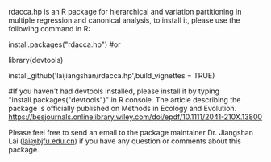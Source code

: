 rdacca.hp is an R package for hierarchical and variation partitioning in multiple regression and canonical analysis, to install it, please use the following command in R:

install.packages("rdacca.hp")
#or

library(devtools)

install_github('laijiangshan/rdacca.hp',build_vignettes = TRUE)

#If you haven't had devtools installed, please install it by typing "install.packages("devtools")" in R console.
The article describing the package is officially published on Methods in Ecology and Evolution.
https://besjournals.onlinelibrary.wiley.com/doi/epdf/10.1111/2041-210X.13800

Please feel free to send an email to the package maintainer Dr. Jiangshan Lai (lai@bjfu.edu.cn) if you have any question or comments about this package.

